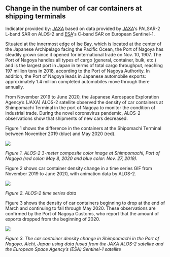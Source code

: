 ## Change in the number of car containers at shipping terminals 

Indicator provided by: [JAXA](https://global.jaxa.jp/) based on data provided by [JAXA](https://global.jaxa.jp/)'s PALSAR-2 L-band SAR on ALOS-2 and [ESA](https://esa.int/)'s C-band SAR on European Sentinel-1.

Situated at the innermost edge of Ise Bay, which is located at the center of the Japanese Archipelago facing the Pacific Ocean, the Port of Nagoya has steadily grown since it opened for international trade on Nov. 10, 1907. The Port of Nagoya handles all types of cargo (general, container, bulk, etc.) and is the largest port in Japan in terms of total cargo throughput, reaching 197 million tons in 2018, according to the Port of Nagoya Authority. In addition, the Port of Nagoya leads in Japanese automobile exports: approximately 1.4 million completed automobiles move through there annually. 

From November 2019 to June 2020, the Japanese Aerospace Exploration Agency’s (JAXA) ALOS-2 satellite observed the density of car containers at Shimpomachi Terminal in the port of Nagoya to monitor the condition of industrial trade. During the novel coronavirus pandemic, ALOS-2 observations show that shipments of new cars decreased. 

Figure 1 shows the difference in the containers at the Shipomachi Terminal between November 2019 (blue) and May 2020 (red).


![](data/trilateral/JP02-E9-Fig1.png)

*Figure 1. ALOS-2 3-meter composite color image at Shimpomachi, Port of Nagoya (red color: May 8, 2020 and blue color: Nov. 27, 2019).*

Figure 2 shows car container density change in a time series GIF from November 2019 to June 2020, with animation data by ALOS-2. 

![](data/trilateral/JP02-E9-Fig2.gif)

*Figure 2. ALOS-2 time series data*

Figure 3 shows the density of car containers beginning to drop at the end of March and continuing to fall through May 2020. These observations are confirmed by the Port of Nagoya Customs, who report that the amount of exports dropped from the beginning of 2020. 

![](data/trilateral/JP02-E9-Fig3.png)

*Figure 3. The car container density change in Shimpomachi in the Port of Nagoya, Aichi, Japan using data fused from the JAXA ALOS-2 satellite and the European Space Agency’s (ESA) Sentinel-1 satellite*
